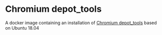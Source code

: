 # Chromium depot_tools

A docker image containing an installation of [Chromium depot_tools](https://commondatastorage.googleapis.com/chrome-infra-docs/flat/depot_tools/docs/html/depot_tools_tutorial.html)
based on Ubuntu 18.04
